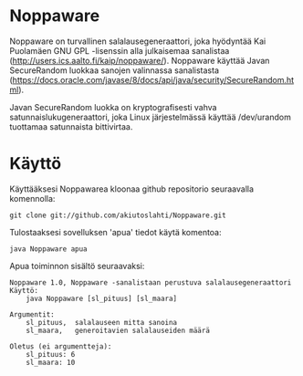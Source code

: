 # Noppaware

Noppaware on turvallinen salalausegeneraattori, joka hyödyntää Kai Puolamäen GNU GPL -lisenssin alla julkaisemaa sanalistaa (http://users.ics.aalto.fi/kaip/noppaware/).
Noppaware käyttää Javan SecureRandom luokkaa sanojen valinnassa sanalistasta (https://docs.oracle.com/javase/8/docs/api/java/security/SecureRandom.html).

Javan SecureRandom luokka on kryptografisesti vahva satunnaislukugeneraattori, joka Linux järjestelmässä käyttää /dev/urandom tuottamaa satunnaista bittivirtaa.

# Käyttö

Käyttääksesi Noppawarea kloonaa github repositorio seuraavalla komennolla:

```git clone git://github.com/akiutoslahti/Noppaware.git```

Tulostaaksesi sovelluksen 'apua' tiedot käytä komentoa:

```java Noppaware apua```

Apua toiminnon sisältö seuraavaksi:
```
Noppaware 1.0, Noppaware -sanalistaan perustuva salalausegeneraattori
Käyttö:
    java Noppaware [sl_pituus] [sl_maara]

Argumentit:
    sl_pituus,	salalauseen mitta sanoina
    sl_maara,	generoitavien salalauseiden määrä

Oletus (ei argumentteja):
    sl_pituus: 6
    sl_maara: 10

